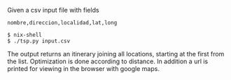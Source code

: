 Given a csv input file with fields
```
nombre,direccion,localidad,lat,long
```

```
$ nix-shell
$ ./tsp.py input.csv
```

The output returns an itinerary joining all locations, starting at the first from the list.
Optimization is done according to distance.
In addition a url is printed for viewing in the browser with google maps.
